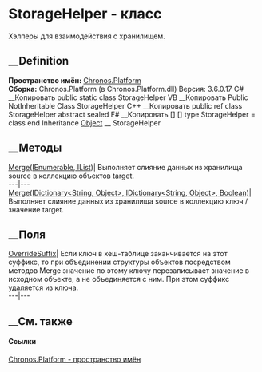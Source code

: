 # StorageHelper - класс
Хэлперы для взаимодействия с хранилищем.
## __Definition
 **Пространство имён:** [Chronos.Platform](N_Chronos_Platform.htm)  
 **Сборка:** Chronos.Platform (в Chronos.Platform.dll) Версия: 3.6.0.17
C# __Копировать
     public static class StorageHelper
VB __Копировать
     Public NotInheritable Class StorageHelper
C++ __Копировать
     public ref class StorageHelper abstract sealed
F# __Копировать
     [<AbstractClassAttribute>]
    [<SealedAttribute>]
    type StorageHelper = class end
Inheritance
    [Object](https://learn.microsoft.com/dotnet/api/system.object) __ StorageHelper
##  __Методы
[Merge(IEnumerable, IList)](M_Chronos_Platform_StorageHelper_Merge_1.htm)|
Выполняет слияние данных из хранилища source в коллекцию объектов target.  
---|---  
[Merge(IDictionary<String, Object>, IDictionary<String, Object>,
Boolean)](M_Chronos_Platform_StorageHelper_Merge.htm)|  Выполняет слияние
данных из хранилища source в коллекцию ключ / значение target.  
## __Поля
[OverrideSuffix](F_Chronos_Platform_StorageHelper_OverrideSuffix.htm)|  Если
ключ в хеш-таблице заканчивается на этот суффикс, то при объединении структуры
объектов посредством методов Merge значение по этому ключу перезаписывает
значение в исходном объекте, а не объединяется с ним. При этом суффикс
удаляется из ключа.  
---|---  
## __См. также
#### Ссылки
[Chronos.Platform - пространство имён](N_Chronos_Platform.htm)
